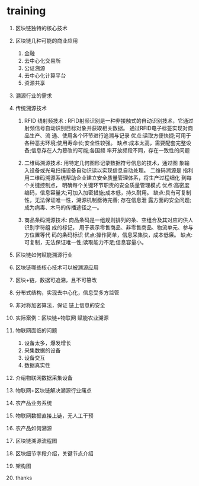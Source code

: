 # training
1. 区块链独特的核心技术
1. 区块链几种可能的商业应用
    1. 金融
    1. 去中心化交易所
    1. 公证溯源
    1. 去中心化计算平台
    1. 资源共享
1. 溯源行业的需求
1. 传统溯源技术
    1. RFID 线射频技术 :
    RFID射频识别是一种非接触式的自动识别技术，它通过射频信号自动识别目标对象并获取相关数据。
    通过RFID电子标签实现对商品生产、流 通、使用各个环节进行追溯与记录
    优点:读取方便快捷;可用于各种恶劣环境;使用寿命⻓;安全性较强。 
    缺点:成本太高，需要配套完整设备;信息存在人为篡改的可能;各国频 率开放频段不同，存在一致性的问题
    
    1. 二维码溯源技术: 
    用特定几何图形记录数据符号信息的技术，通过图 象输入设备或光电扫描设备自动识读以实现信息自动处理。
    二维码溯源是 指利用二维码溯源系统帮助企业建立安全质量管理体系，将生产过程细化 到每个关键控制点，
    明确每个关键环节职责的安全质量管理模式
    优点:高密度编码，信息容量大;可加入加密措施;成本低，持久耐用。 
    缺点:具有可复制性，无法保证唯一性，溯源机制亟待完善;
    存在信息泄 露方面的安全问题;成为病毒、木⻢的传播途径之一。
    
    1. 商品条码溯源技术: 
    商品条码是一组规则排列的条、空组合及其对应的供人识别字符组 成的标记，
    用于表示零售商品、非零售商品、物流单元、参与方位置等代 码的条码标识
    优点:操作简单，信息采集快，成本低廉。 
    缺点:可复制，无法保证唯一性;读取能力不足;信息容量小。
    
1. 区块链如何赋能溯源行业
1. 区块链哪些核心技术可以被溯源应用
1. 区块+链，数据可追溯，且不可篡改
1. 分布式结构，实现去中心化，信息受多方监管
1. 非对称加密算法，保证 链上信息的安全 
1. 实际案例：区块链+物联网 赋能农业溯源
1. 物联网面临的问题
    1. 设备太多，爆发增长
    1. 采集数据的设备
    1. 设备交互
    1. 数据真实性
1. 介绍物联网数据采集设备
1. 物联网+区块链解决溯源行业痛点
1. 农产品业务系统
1. 物联网数据直接上链，无人工干预
1. 农产品如何溯源
1. 区块链溯源流程图
1. 区块细节字段介绍，关键节点介绍
1. 架构图
1. thanks

